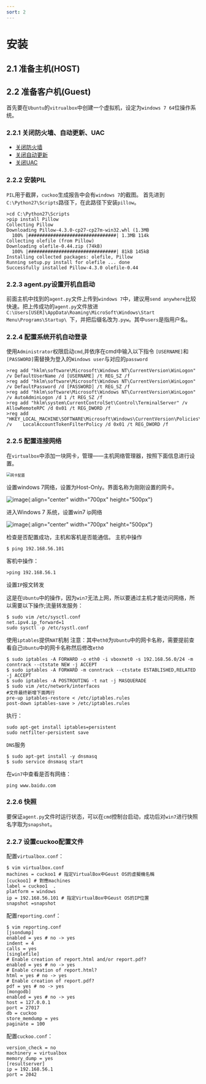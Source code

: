 ```yaml
---
sort: 2
---
```


# 安装

## 2.1 准备主机(HOST)
## 2.2 准备客户机(Guest)

首先要在``Ubuntu``的``vitrualbox``中创建一个虚拟机，设定为``windows 7 64``位操作系统。

### 2.2.1 关闭防火墙、自动更新、UAC

+ [关闭防火墙](https://jingyan.baidu.com/article/dca1fa6f0953bbf1a44052d7.html)
+ [关闭自动更新](https://jingyan.baidu.com/article/03b2f78c4ce2ad5ea337ae5b.html)
+ [关闭UAC](http://www.win7zhijia.cn/jiaocheng/win7_26850.html)

### 2.2.2 安装PIL

``PIL``用于截屏，``cuckoo``生成报告中会有``windows 7``的截图。
首先进到``C:\Python27\Scripts``路径下，在此路径下安装``pillow``。

    >cd C:\Python27\Scripts
    >pip install Pillow
    Collecting Pillow
    Downloading Pillow-4.3.0-cp27-cp27m-win32.whl (1.3MB
      100% |################################| 1.3MB 114k
    Collecting olefile (from Pillow)
    Downloading olefile-0.44.zip (74kB)
      100% |################################| 81kB 145kB
    Installing collected packages: olefile, Pillow
    Running setup.py install for olefile ... done
    Successfully installed Pillow-4.3.0 olefile-0.44

### 2.2.3 agent.py设置开机自启动

前面主机中找到的``agent.py``文件上传到``windows 7``中，建议用``send anywhere``比较快速。把上传成功的``agent.py``文件放进``C:\Users[USER]\AppData\Roaming\MicroSoft\Windows\Start Menu\Programs\Startup\ ``下，并把后缀名改为``.pyw``。其中``users``是指用户名。

### 2.2.4 配置系统开机自动登录

使用``Administrator``权限启动``cmd``,并依序在cmd中输入以下指令
``[USERNAME]``和``[PASSWORD]``需替换为登入的``Windows user``与对应的``password``

    >reg add "hklm\software\Microsoft\Windows NT\CurrentVersion\WinLogon" /v DefaultUserName /d [USERNAME] /t REG_SZ /f
    >reg add "hklm\software\Microsoft\Windows NT\CurrentVersion\WinLogon" /v DefaultPassword /d [PASSWORD] /t REG_SZ /f
    >reg add "hklm\software\Microsoft\Windows NT\CurrentVersion\WinLogon" /v AutoAdminLogon /d 1 /t REG_SZ /f
    >reg add "hklm\system\CurrentControlSet\Control\TerminalServer" /v AllowRemoteRPC /d 0x01 /t REG_DWORD /f
    >reg add "HKEY_LOCAL_MACHINE\SOFTWARE\Microsoft\Windows\CurrentVersion\Policies\System" /v    LocalAccountTokenFilterPolicy /d 0x01 /t REG_DWORD /f

### 2.2.5 配置连接网络

在``virtualbox``中添加一块网卡，管理——主机网络管理器，按照下面信息进行设置。

<img src="https://user-images.githubusercontent.com/16918550/124224460-43f95f80-db38-11eb-8a0b-f365f4f00b50.png"  alt="网卡配置" style="zoom:67%;" align="middle"/>

设置windows 7网络，设置为Host-Only。界面名称为刚刚设置的网卡。

![image](https://user-images.githubusercontent.com/16918550/124224491-51164e80-db38-11eb-9348-66ac2cb4c6c7.png){:align="center" width="700px" height="500px"}

进入Windows 7 系统，设置win7 ip网络

![image](https://user-images.githubusercontent.com/16918550/124224523-5c697a00-db38-11eb-93fb-a5b48d6577d5.png){:align="center" width="700px" height="500px"}

检查是否配置成功，主机和客机是否能通信。
主机中操作

    $ ping 192.168.56.101

客机中操作：

    >ping 192.168.56.1
    
设置``IP``报文转发

这是在``Ubuntu``中的操作，因为``win7``无法上网，所以要通过主机才能访问网络，所以需要以下操作;流量转发服务：

    $ sudo vim /etc/sysctl.conf
    net.ipv4.ip_forward=1
    sudo sysctl -p /etc/systl.conf
    
使用``iptables``提供``NAT``机制
注意：其中``eth0``为``Ubuntu``中的网卡名称，需要提前查看自己``Ubuntu``中的网卡名称然后修改``eth0``

    $ sudo iptables -A FORWARD -o eth0 -i vboxnet0 -s 192.168.56.0/24 -m conntrack --ctstate NEW -j ACCEPT
    $ sudo iptables -A FORWARD -m conntrack --ctstate ESTABLISHED,RELATED -j ACCEPT
    $ sudo iptables -A POSTROUTING -t nat -j MASQUERADE
    $ sudo vim /etc/network/interfaces
    #文件最终新增下面两行
    pre-up iptables-restore < /etc/iptables.rules 
    post-down iptables-save > /etc/iptables.rules

执行：
     
    sudo apt-get install iptables=persistent
    sudo netfilter-persistent save

``DNS``服务

    $ sudo apt-get install -y dnsmasq
    $ sudo service dnsmasq start

在``win7``中查看是否有网络：

    ping www.baidu.com

### 2.2.6 快照

要保证``agent.py``文件时运行状态，可以在``cmd``控制台启动，成功后对``win7``进行快照 名字取为``snapshot``。

### 2.2.7 设置cuckoo配置文件

配置``virtualbox.conf``：

    $ vim virtualbox.conf
    machines = cuckoo1 # 指定VirtualBox中Geust OS的虛擬機名稱
    [cuckoo1] # 對應machines
    label = cuckoo1  .
    platform = windows
    ip = 192.168.56.101 # 指定VirtualBox中Geust OS的IP位置
    snapshot =snapshot

配置``reporting.conf``：

    $ vim reporting.conf
    [jsondump]
    enabled = yes # no -> yes
    indent = 4
    calls = yes
    [singlefile]
    # Enable creation of report.html and/or report.pdf?
    enabled = yes # no -> yes
    # Enable creation of report.html?
    html = yes # no -> yes
    # Enable creation of report.pdf?
    pdf = yes # no -> yes
    [mongodb]
    enabled = yes # no -> yes
    host = 127.0.0.1
    port = 27017
    db = cuckoo
    store_memdump = yes 
    paginate = 100

配置``cuckoo.conf``：

    version_check = no
    machinery = virtualbox
    memory_dump = yes
    [resultserver]
    ip = 192.168.56.1
    port = 2042
    
